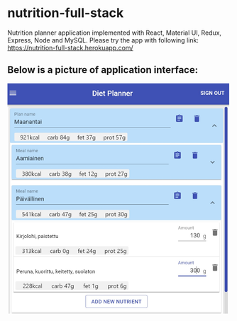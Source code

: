 # nutrition-full-stack
Nutrition planner application implemented with React, Material UI, Redux, Express, Node and MySQL.
Please try the app with following link: https://nutrition-full-stack.herokuapp.com/

## Below is a picture of application interface:

<img src="https://github.com/mtleinon/training/blob/master/images/dietPlanner.jpg" width="500px" href="#">
